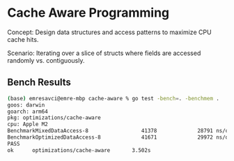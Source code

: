 # Cache Aware Programming

Concept: Design data structures and access patterns to maximize CPU cache hits.

Scenario: Iterating over a slice of structs where fields are accessed randomly vs. contiguously.

## Bench Results

```bash
(base) emresavci@emre-mbp cache-aware % go test -bench=. -benchmem .
goos: darwin
goarch: arm64
pkg: optimizations/cache-aware
cpu: Apple M2
BenchmarkMixedDataAccess-8                 41378             28791 ns/op               0 B/op          0 allocs/op
BenchmarkOptimizedDataAccess-8             41671             29972 ns/op               0 B/op          0 allocs/op
PASS
ok      optimizations/cache-aware       3.502s
```